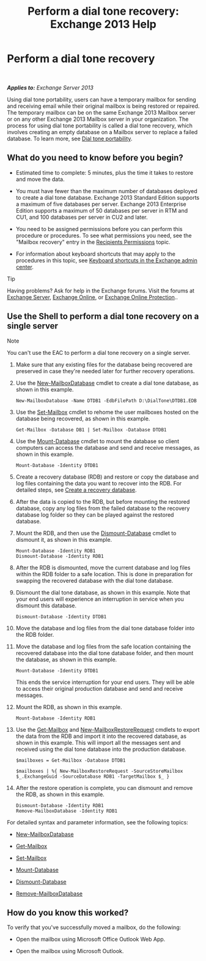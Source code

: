 ﻿---
title: 'Perform a dial tone recovery: Exchange 2013 Help'
TOCTitle: Perform a dial tone recovery
ms:assetid: 158817fa-4b17-4fa9-8341-a86609e6a388
ms:mtpsurl: https://technet.microsoft.com/en-us/library/Dd979810(v=EXCHG.150)
ms:contentKeyID: 50873788
ms.date: 12/09/2016
mtps_version: v=EXCHG.150
---

# Perform a dial tone recovery

 

_**Applies to:** Exchange Server 2013_


Using dial tone portability, users can have a temporary mailbox for sending and receiving email while their original mailbox is being restored or repaired. The temporary mailbox can be on the same Exchange 2013 Mailbox server or on any other Exchange 2013 Mailbox server in your organization. The process for using dial tone portability is called a dial tone recovery, which involves creating an empty database on a Mailbox server to replace a failed database. To learn more, see [Dial tone portability](dial-tone-portability-exchange-2013-help.md).

## What do you need to know before you begin?

  - Estimated time to complete: 5 minutes, plus the time it takes to restore and move the data.

  - You must have fewer than the maximum number of databases deployed to create a dial tone database. Exchange 2013 Standard Edition supports a maximum of five databases per server. Exchange 2013 Enterprise Edition supports a maximum of 50 databases per server in RTM and CU1, and 100 databases per server in CU2 and later.

  - You need to be assigned permissions before you can perform this procedure or procedures. To see what permissions you need, see the "Mailbox recovery" entry in the [Recipients Permissions](recipients-permissions-exchange-2013-help.md) topic.

  - For information about keyboard shortcuts that may apply to the procedures in this topic, see [Keyboard shortcuts in the Exchange admin center](keyboard-shortcuts-in-the-exchange-admin-center-exchange-online-protection-help.md).


> [!TIP]
> Having problems? Ask for help in the Exchange forums. Visit the forums at <A href="https://go.microsoft.com/fwlink/p/?linkid=60612">Exchange Server</A>, <A href="https://go.microsoft.com/fwlink/p/?linkid=267542">Exchange Online</A>, or <A href="https://go.microsoft.com/fwlink/p/?linkid=285351">Exchange Online Protection</A>..



## Use the Shell to perform a dial tone recovery on a single server


> [!NOTE]
> You can't use the EAC to perform a dial tone recovery on a single server.



1.  Make sure that any existing files for the database being recovered are preserved in case they're needed later for further recovery operations.

2.  Use the [New-MailboxDatabase](https://technet.microsoft.com/en-us/library/aa997976\(v=exchg.150\)) cmdlet to create a dial tone database, as shown in this example.
    
        New-MailboxDatabase -Name DTDB1 -EdbFilePath D:\DialTone\DTDB1.EDB

3.  Use the [Set-Mailbox](https://technet.microsoft.com/en-us/library/bb123981\(v=exchg.150\)) cmdlet to rehome the user mailboxes hosted on the database being recovered, as shown in this example.
    
        Get-Mailbox -Database DB1 | Set-Mailbox -Database DTDB1

4.  Use the [Mount-Database](https://technet.microsoft.com/en-us/library/aa998871\(v=exchg.150\)) cmdlet to mount the database so client computers can access the database and send and receive messages, as shown in this example.
    
        Mount-Database -Identity DTDB1

5.  Create a recovery database (RDB) and restore or copy the database and log files containing the data you want to recover into the RDB. For detailed steps, see [Create a recovery database](create-a-recovery-database-exchange-2013-help.md).

6.  After the data is copied to the RDB, but before mounting the restored database, copy any log files from the failed database to the recovery database log folder so they can be played against the restored database.

7.  Mount the RDB, and then use the [Dismount-Database](https://technet.microsoft.com/en-us/library/bb124936\(v=exchg.150\)) cmdlet to dismount it, as shown in this example.
    
        Mount-Database -Identity RDB1
        Dismount-Database -Identity RDB1

8.  After the RDB is dismounted, move the current database and log files within the RDB folder to a safe location. This is done in preparation for swapping the recovered database with the dial tone database.

9.  Dismount the dial tone database, as shown in this example. Note that your end users will experience an interruption in service when you dismount this database.
    
        Dismount-Database -Identity DTDB1

10. Move the database and log files from the dial tone database folder into the RDB folder.

11. Move the database and log files from the safe location containing the recovered database into the dial tone database folder, and then mount the database, as shown in this example.
    
        Mount-Database -Identity DTDB1
    
    This ends the service interruption for your end users. They will be able to access their original production database and send and receive messages.

12. Mount the RDB, as shown in this example.
    
        Mount-Database -Identity RDB1

13. Use the [Get-Mailbox](https://technet.microsoft.com/en-us/library/bb123685\(v=exchg.150\)) and [New-MailboxRestoreRequest](https://technet.microsoft.com/en-us/library/ff829875\(v=exchg.150\)) cmdlets to export the data from the RDB and import it into the recovered database, as shown in this example. This will import all the messages sent and received using the dial tone database into the production database.
    
        $mailboxes = Get-Mailbox -Database DTDB1
    
        $mailboxes | %{ New-MailboxRestoreRequest -SourceStoreMailbox $_.ExchangeGuid -SourceDatabase RDB1 -TargetMailbox $_ }

14. After the restore operation is complete, you can dismount and remove the RDB, as shown in this example.
    
        Dismount-Database -Identity RDB1
        Remove-MailboxDatabase -Identity RDB1

For detailed syntax and parameter information, see the following topics:

  - [New-MailboxDatabase](https://technet.microsoft.com/en-us/library/aa997976\(v=exchg.150\))

  - [Get-Mailbox](https://technet.microsoft.com/en-us/library/bb123685\(v=exchg.150\))

  - [Set-Mailbox](https://technet.microsoft.com/en-us/library/bb123981\(v=exchg.150\))

  - [Mount-Database](https://technet.microsoft.com/en-us/library/aa998871\(v=exchg.150\))

  - [Dismount-Database](https://technet.microsoft.com/en-us/library/bb124936\(v=exchg.150\))

  - [Remove-MailboxDatabase](https://technet.microsoft.com/en-us/library/aa997931\(v=exchg.150\))

## How do you know this worked?

To verify that you've successfully moved a mailbox, do the following:

  - Open the mailbox using Microsoft Office Outlook Web App.

  - Open the mailbox using Microsoft Outlook.

